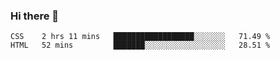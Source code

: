 ### Hi there 👋

<!--START_SECTION:waka-->

```text
CSS    2 hrs 11 mins   ██████████████████░░░░░░░   71.49 %
HTML   52 mins         ███████░░░░░░░░░░░░░░░░░░   28.51 %
```

<!--END_SECTION:waka-->
